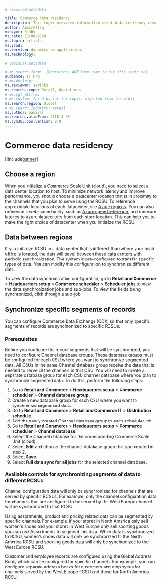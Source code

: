 ```yaml
---
# required metadata

title: Commerce data residency
description: This topic provides information about data residency considerations when deploying the Commerce Scale Unit (cloud).
author: AamirAllaq
manager: AnnBe
ms.date: 10/06/2020
ms.topic: article
ms.prod: 
ms.service: dynamics-ax-applications
ms.technology: 

# optional metadata

# ms.search.form:  [Operations AOT form name to tie this topic to]
audience: IT Pro
# ms.devlang: 
ms.reviewer: sericks
ms.search.scope: Retail, Operations 
# ms.tgt_pltfrm: 
# ms.custom: [used by loc for topics migrated from the wiki]
ms.search.region: Global
# ms.search.industry: retail
ms.author: aamiral
ms.search.validFrom: 2018-4-30 
ms.dyn365.ops.version: 8.0 
---
```



# Commerce data residency

[!include[banner](../includes/banner.md)]


## Choose a region

When you initialize a Commerce Scale Unit (cloud), you need to select a data center location to host. To minimize network latency and improve performance, you should choose a datacenter location that is in proximity to the channels that you plan to serve using the RCSU. To reference approximate locations of each datacenter, see [Azure regions](https://azure.microsoft.com/global-infrastructure/regions/). You can also reference a web-based utility, such as [Azure speed reference](https://azurespeedtest.azurewebsites.net/), and measure latency to Azure datacenters from each store location. This can help you to make the right choice of datacenter when you initialize the RCSU.

## Data between regions

If you initialize RCSU in a data center that is different than where your head office is located, the data will travel between these data centers with periodic synchronization. The system is pre-configured to transfer specific types of data. You can modify this configuration to synchronize different data.

To view the data synchronization configuration, go to **Retail and Commerce** \> **Headquarters setup** \> **Commerce scheduler** \> **Scheduler jobs** to view the data synchronization jobs and sub-jobs. To view the fields being synchronized, click through a sub-job. 

## Synchronize specific segments of records

You can configure Commerce Data Exchange (CDX) so that only specific segments of records are synchronized to specific RCSUs. 

### Prerequisites

Before you configure the record segments that will be synchronized, you need to configure Channel database groups. These database groups must be configured for each CSU where you want to synchronize segmented data. All CSUs in the same Channel database group receive the data that is needed to serve all the channels in that CSU. You will need to create a separate database group for each CSU channel database where you plan to synchronize segmented data. To do this, perform the following steps:

1. Go to **Retail and Commerce** \> **Headquarters setup** \> **Commerce scheduler** \> **Channel database group**.
2. Create a new database group for each CSU where you want to synchronize segmented data.
3. Go to **Retail and Commerce** \> **Retail and Commerce IT** \> **Distribution schedule**.
4. Add the newly created Channel database group to each scheduler job.
5. Go to **Retail and Commerce** \> **Headquarters setup** \> **Commerce scheduler** \> **Channel database**.
6. Select the Channel database for the corresponding Commerce Scale Unit (cloud).
7. Select **Edit** and choose the channel database group that you created in step 2.
8. Select **Save**. 
9. Select **Full data sync for all jobs** for the selected channel database.

### Available controls for synchronizing segments of data to different RCSUs

Channel configuration data will only be synchronized for channels that are served by specific RCSUs. For example, only the channel configuration data for channels that are configured to be served by the West Europe channel will be synchronized to that RCSU. 

Using assortments, product and pricing related data can be segmented by specific channels. For example, if your stores in North America only sell women's shoes and your stores in West Europe only sell sporting goods, you can use Assortments to segment this data. When data is synchronized to RCSU, women's shoes data will only be synchronized to the North America RCSU and sporting goods data will only be synchronized to the West Europe RCSU.

Customer and employee records are configured using the Global Address Book, which can be configured for specific channels. For example, you can configure separate address books for customers and employees for channels served by the West Europe RCSU and those for North America RCSU.
